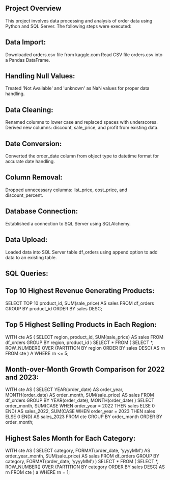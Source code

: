## Project Overview
This project involves data processing and analysis of order data using Python and SQL Server. The following steps were executed:

## Data Import:

Downloaded orders.csv file from kaggle.com
Read CSV file orders.csv into a Pandas DataFrame.

## Handling Null Values:

Treated 'Not Available' and 'unknown' as NaN values for proper data handling.

## Data Cleaning:

Renamed columns to lower case and replaced spaces with underscores.
Derived new columns: discount, sale_price, and profit from existing data.

## Date Conversion:

Converted the order_date column from object type to datetime format for accurate date handling.

## Column Removal:

Dropped unnecessary columns: list_price, cost_price, and discount_percent.

## Database Connection:

Established a connection to SQL Server using SQLAlchemy.

## Data Upload:

Loaded data into SQL Server table df_orders using append option to add data to an existing table.

## SQL Queries:

## Top 10 Highest Revenue Generating Products:

SELECT TOP 10 product_id, SUM(sale_price) AS sales
FROM df_orders
GROUP BY product_id
ORDER BY sales DESC;

## Top 5 Highest Selling Products in Each Region:

WITH cte AS (
    SELECT region, product_id, SUM(sale_price) AS sales
    FROM df_orders
    GROUP BY region, product_id
)
SELECT *
FROM (
    SELECT *,
    ROW_NUMBER() OVER (PARTITION BY region ORDER BY sales DESC) AS rn
    FROM cte
) A
WHERE rn <= 5;

## Month-over-Month Growth Comparison for 2022 and 2023:

WITH cte AS (
    SELECT YEAR(order_date) AS order_year, MONTH(order_date) AS order_month,
    SUM(sale_price) AS sales
    FROM df_orders
    GROUP BY YEAR(order_date), MONTH(order_date)
)
SELECT order_month,
SUM(CASE WHEN order_year = 2022 THEN sales ELSE 0 END) AS sales_2022,
SUM(CASE WHEN order_year = 2023 THEN sales ELSE 0 END) AS sales_2023
FROM cte
GROUP BY order_month
ORDER BY order_month;

## Highest Sales Month for Each Category:

WITH cte AS (
    SELECT category, FORMAT(order_date, 'yyyyMM') AS order_year_month,
    SUM(sale_price) AS sales
    FROM df_orders
    GROUP BY category, FORMAT(order_date, 'yyyyMM')
)
SELECT *
FROM (
    SELECT *,
    ROW_NUMBER() OVER (PARTITION BY category ORDER BY sales DESC) AS rn
    FROM cte
) a
WHERE rn = 1;
